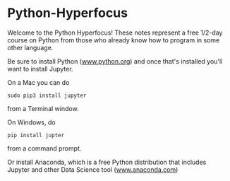 # Python-Hyperfocus

Welcome to the Python Hyperfocus! These notes represent a free 1/2-day course on Python from those who already know how to program in some other language.

Be sure to install Python (www.python.org) and once that's installed you'll want to install Jupyter.

On a Mac you can do

`sudo pip3 install jupyter`

from a Terminal window.

On Windows, do

`pip install jupter`

from a command prompt.

Or install Anaconda, which is a free Python distribution that includes Jupyter and other Data Science tool (www.anaconda.com)


